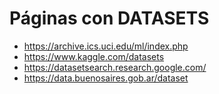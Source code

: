 # Páginas con DATASETS
- https://archive.ics.uci.edu/ml/index.php
- https://www.kaggle.com/datasets
- https://datasetsearch.research.google.com/
- https://data.buenosaires.gob.ar/dataset

